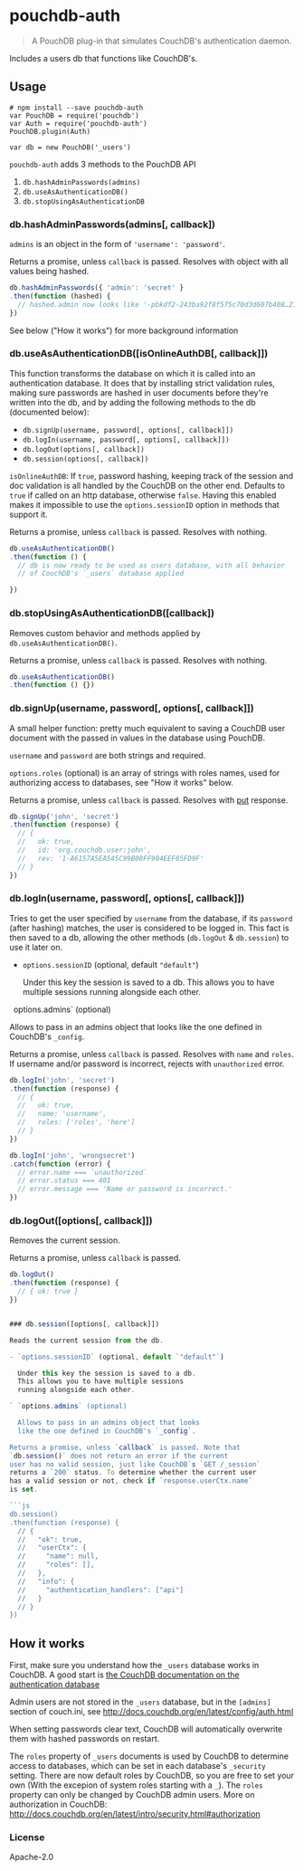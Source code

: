 # pouchdb-auth

> A PouchDB plug-in that simulates CouchDB's authentication daemon.

Includes a users db that functions like CouchDB's.

## Usage

```
# npm install --save pouchdb-auth
var PouchDB = require('pouchdb')
var Auth = require('pouchdb-auth')
PouchDB.plugin(Auth)

var db = new PouchDB('_users')
```

`pouchdb-auth` adds 3 methods to the PouchDB API

1. `db.hashAdminPasswords(admins)`
2. `db.useAsAuthenticationDB()`
3. `db.stopUsingAsAuthenticationDB`


### db.hashAdminPasswords(admins[, callback])

`admins` is an object in the form of `'username': 'password'`.

Returns a promise, unless `callback` is passed.
Resolves with object with all values being hashed.

```js
db.hashAdminPasswords({ 'admin': 'secret' }
.then(function (hashed) {
  // hashed.admin now looks like '-pbkdf2-243ba92f8f575c70d3d607b408…21731411301c11cb1d81481f51d1108,10'
})
```

See below ("How it works") for more background information


### db.useAsAuthenticationDB([isOnlineAuthDB[, callback]])

This function transforms the database on which it is called into an
authentication database. It does that by installing strict validation
rules, making sure passwords are hashed in user documents before
they're written into the db, and by adding the following methods
to the db (documented below):

- `db.signUp(username, password[, options[, callback]])`
- `db.logIn(username, password[, options[, callback]])`
- `db.logOut(options[, callback])`
- `db.session(options[, callback])`

`isOnlineAuthDB`: If `true`, password hashing, keeping
track of the session and doc validation is all handled by the
CouchDB on the other end. Defaults to `true` if called on an http
database, otherwise `false`. Having this enabled makes it impossible to
use the `options.sessionID` option in methods that support it.

Returns a promise, unless `callback` is passed. Resolves with nothing.

```js
db.useAsAuthenticationDB()
.then(function () {
  // db is now ready to be used as users database, with all behavior
  // of CouchDB's `_users` database applied

})
```

### db.stopUsingAsAuthenticationDB([callback])

Removes custom behavior and methods applied by `db.useAsAuthenticationDB()`.

Returns a promise, unless `callback` is passed. Resolves with nothing.

```js
db.useAsAuthenticationDB()
.then(function () {})
```


### db.signUp(username, password[, options[, callback]])

A small helper function: pretty much equivalent to saving a
CouchDB user document with the passed in values in the database
using PouchDB.

`username` and `password` are both strings and required.

`options.roles` (optional) is an array of strings with roles
names, used for authorizing access to databases, see "How it
works" below.

Returns a promise, unless `callback` is passed. Resolves with
[put](http://pouchdb.com/api.html#create_document) response.

```js
db.signUp('john', 'secret')
.then(function (response) {
  // {
  //   ok: true,
  //   id: 'org.couchdb.user:john',
  //   rev: '1-A6157A5EA545C99B00FF904EEF05FD9F'
  // }
})
```

### db.logIn(username, password[, options[, callback]])

Tries to get the user specified by `username` from the database,
if its `password` (after hashing) matches, the user is considered
to be logged in. This fact is then saved to a db, allowing the
other methods (`db.logOut` & `db.session`) to use it later on.

- `options.sessionID` (optional, default `"default"`)

  Under this key the session is saved to a db.
  This allows you to have multiple sessions
  running alongside each other.

` `options.admins` (optional)

  Allows to pass in an admins object that looks
  like the one defined in CouchDB's `_config`.

Returns a promise, unless `callback` is passed. Resolves with `name`
and `roles`. If username and/or password is incorrect, rejects with
`unauthorized` error.

```js
db.logIn('john', 'secret')
.then(function (response) {
  // {
  //   ok: true,
  //   name: 'username',
  //   roles: ['roles', 'here']
  // }
})

db.logIn('john', 'wrongsecret')
.catch(function (error) {
  // error.name === `unauthorized`
  // error.status === 401
  // error.message === 'Name or password is incorrect.'
})
```


### db.logOut([options[, callback]])

Removes the current session.

Returns a promise, unless `callback` is passed.

```js
db.logOut()
.then(function (response) {
  // { ok: true }
})


### db.session([options[, callback]])

Reads the current session from the db.

- `options.sessionID` (optional, default `"default"`)

  Under this key the session is saved to a db.
  This allows you to have multiple sessions
  running alongside each other.

` `options.admins` (optional)

  Allows to pass in an admins object that looks
  like the one defined in CouchDB's `_config`.

Returns a promise, unless `callback` is passed. Note that
`db.session()` does not return an error if the current
user has no valid session, just like CouchDB`s `GET /_session`
returns a `200` status. To determine whether the current user
has a valid session or not, check if `response.userCtx.name`
is set.

```js
db.session()
.then(function (response) {
  // {
  //   "ok": true,
  //   "userCtx": {
  //     "name": null,
  //     "roles": [],
  //   },
  //   "info": {
  //     "authentication_handlers": ["api"]
  //   }
  // }
})
```


## How it works

First, make sure you understand how the `_users` database works in
CouchDB. A good start is [the CouchDB documentation on the
authentication database](http://docs.couchdb.org/en/latest/intro/security.html#authentication-database)

Admin users are not stored in the `_users` database, but in the `[admins]` section
of couch.ini, see http://docs.couchdb.org/en/latest/config/auth.html

When setting passwords clear text, CouchDB will automatically overwrite
them with hashed passwords on restart.

The `roles` property of `_users` documents is used by CouchDB to determine access to databases,
which can be set in each database's `_security` setting. There are now default roles by CouchDB,
so you are free to set your own (With the excepion of system roles starting with a `_`). The
`roles` property can only be changed by CouchDB admin users. More on authorization in CouchDB:
http://docs.couchdb.org/en/latest/intro/security.html#authorization

### License

Apache-2.0
